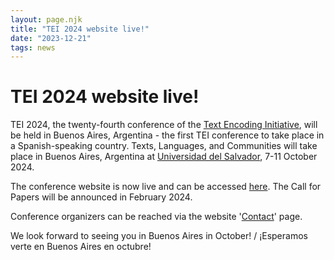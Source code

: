```yaml
---
layout: page.njk
title: "TEI 2024 website live!"
date: "2023-12-21"
tags: news
---
```

# TEI 2024 website live!
TEI 2024, the twenty-fourth conference of the [Text Encoding Initiative](https://tei-c.org/), will be held in Buenos Aires, Argentina - the first TEI conference to take place in a Spanish-speaking country. Texts, Languages, and Communities will take place in Buenos Aires, Argentina at [Universidad del Salvador](https://www.google.com/maps/place/Universidad+del+Salvador+-+Rectorado/@-34.6013439,-58.3941206,17z/data=!3m1!4b1!4m6!3m5!1s0x95bccbbceb753a91:0xe6208305d17821e1!8m2!3d-34.6013439!4d-58.3915457!16zL20vMDkwbV92?authuser=6&entry=ttu), 7-11 October 2024.

The conference website is now live and can be accessed [here](https://tei2024.tei-c.org/). The Call for Papers will be announced in February 2024.

Conference organizers can be reached via the website '[Contact](https://tei2024.tei-c.org/contact)' page.

We look forward to seeing you in Buenos Aires in October! / ¡Esperamos verte en Buenos Aires en octubre!


